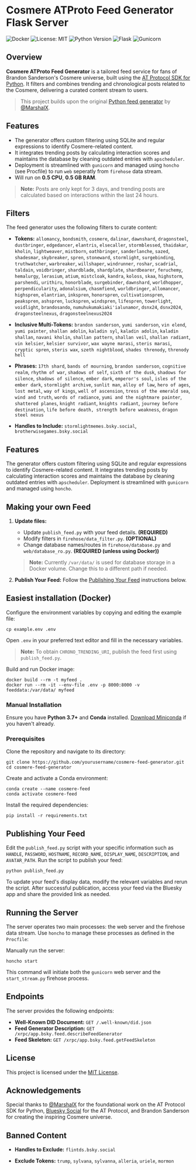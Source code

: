# Cosmere ATProto Feed Generator Flask Server

![Docker](https://img.shields.io/docker/image-size/richardr1126/cosmere-feed-bsky/latest)
![License: MIT](https://img.shields.io/badge/License-MIT-yellow.svg)
![Python Version](https://img.shields.io/badge/Python-3.7%2B-blue.svg)
![Flask](https://img.shields.io/badge/Flask-2.3.2-blue.svg)
![Gunicorn](https://img.shields.io/badge/Gunicorn-20.1.0-blue.svg)

## Overview

**Cosmere ATProto Feed Generator** is a tailored feed service for fans of Brandon Sanderson's Cosmere universe, built using the [AT Protocol SDK for Python](https://github.com/MarshalX/atproto). It filters and combines trending and chronological posts related to the Cosmere, delivering a curated content stream to users.

> This project builds upon the original [Python feed generator](https://github.com/MarshalX/bluesky-feed-generator) by [@MarshalX](https://github.com/MarshalX).

## Features

- The generator offers custom filtering using SQLite and regular expressions to identify Cosmere-related content.
- It integrates trending posts by calculating interaction scores and maintains the database by cleaning outdated entries with `apscheduler`.
- Deployment is streamlined with `gunicorn` and managed using `honcho` (see Procfile) to run `web` seperatly from `firehose` data stream.
- Will run on **0.5 CPU**, **0.5 GB RAM**.
> **Note:** Posts are only kept for 3 days, and trending posts are calculated based on interactions within the last 24 hours.

## Filters

The feed generator uses the following filters to curate content:

- **Tokens:** `allomancy`, `bondsmith`, `cosmere`, `dalinar`, `dawnshard`, `dragonsteel`, `dustbringer`, `edgedancer`, `elantris`, `elsecaller`, `stormblessed`, `thaidakar`, `kholin`, `lightweaver`, `mistborn`, `oathbringer`, `sanderlanche`, `sazed`, `shadesmar`, `skybreaker`, `spren`, `stoneward`, `stormlight`, `surgebinding`, `truthwatcher`, `warbreaker`, `willshaper`, `windrunner`, `roshar`, `scadrial`, `taldain`, `voidbringer`, `shardblade`, `shardplate`, `shardbearer`, `feruchemy`, `hemalurgy`, `lerasium`, `atium`, `mistcloak`, `kandra`, `koloss`, `skaa`, `highstorm`, `parshendi`, `urithiru`, `honorblade`, `surgebinder`, `dawnshard`, `worldhopper`, `perpendicularity`, `adonalsium`, `chasmfiend`, `worldbringer`, `allomancer`, `highspren`, `elantrian`, `inkspren`, `honorspren`, `cultivationspren`, `peakspren`, `ashspren`, `luckspren`, `windspren`, `lifespren`, `towerlight`, `voidlight`, `brandosando`, `numuhukumakiaki'ialunamor`, `dsnx24`, `dsnx2024`, `dragonsteelnexus`, `dragonsteelnexus2024`

- **Inclusive Multi-Tokens:** `brandon sanderson`, `yumi sanderson`, `vin elend`, `yumi painter`, `shallan adolin`, `kaladin syl`, `kaladin adolin`, `kaladin shallan`, `navani kholin`, `shallan pattern`, `shallan veil`, `shallan radiant`, `vin kelsier`, `kelsier survivor`, `wax wayne marasi`, `steris marasi`, `cryptic spren`, `steris wax`, `szeth nightblood`, `shades threnody`, `threnody hell`

- **Phrases:** `17th shard`, `bands of mourning`, `brandon sanderson`, `cognitive realm`, `rhythm of war`, `shadows of self`, `sixth of the dusk`, `shadows for silence`, `shadows of silence`, `ember dark`, `emperor's soul`, `isles of the ember dark`, `stormlight archive`, `sunlit man`, `alloy of law`, `hero of ages`, `lost metal`, `way of kings`, `well of ascension`, `tress of the emerald sea`, `wind and truth`, `words of radiance`, `yumi and the nightmare painter`, `shattered planes`, `knight radiant`, `knights radiant`, `journey before destination`, `life before death, strength before weakness`, `dragon steel nexus`

- **Handles to Include:** `stormlightmemes.bsky.social`, `brotherwisegames.bsky.social`

## Features

The generator offers custom filtering using SQLite and regular expressions to identify Cosmere-related content. It integrates trending posts by calculating interaction scores and maintains the database by cleaning outdated entries with `apscheduler`. Deployment is streamlined with `gunicorn` and managed using `honcho`.

## Making your own Feed

1. **Update files:**
   - Update `publish_feed.py` with your feed details. **(REQUIRED)**
   - Modify filters in `firehose/data_filter.py`. **(OPTIONAL)**
   - Change database names/routes in `firehose/database.py` and `web/database_ro.py`. **(REQUIRED (unless using Docker))**
   > **Note:** Currently `/var/data/` is used for database storage in a Docker volume. Change this to a different path if needed.

2. **Publish Your Feed:** Follow the [Publishing Your Feed](#publishing-your-feed) instructions below.

## Easiest installation (Docker)

Configure the environment variables by copying and editing the example file:

```shell
cp example.env .env
```

Open `.env` in your preferred text editor and fill in the necessary variables.  
> **Note:** To obtain `CHRONO_TRENDING_URI`, publish the feed first using `publish_feed.py`.

Build and run Docker image:
```shell
docker build --rm -t myfeed .
docker run --rm -it --env-file .env -p 8000:8000 -v feeddata:/var/data/ myfeed
```


### Manual Installation

Ensure you have **Python 3.7+** and **Conda** installed. [Download Miniconda](https://docs.conda.io/en/latest/miniconda.html) if you haven't already.

### Prerequisites

Clone the repository and navigate to its directory:

```shell
git clone https://github.com/yourusername/cosmere-feed-generator.git
cd cosmere-feed-generator
```

Create and activate a Conda environment:

```shell
conda create --name cosmere-feed
conda activate cosmere-feed
```

Install the required dependencies:

```shell
pip install -r requirements.txt
```

## Publishing Your Feed

Edit the `publish_feed.py` script with your specific information such as `HANDLE`, `PASSWORD`, `HOSTNAME`, `RECORD_NAME`, `DISPLAY_NAME`, `DESCRIPTION`, and `AVATAR_PATH`. Run the script to publish your feed:

```shell
python publish_feed.py
```

To update your feed's display data, modify the relevant variables and rerun the script. After successful publication, access your feed via the Bluesky app and share the provided link as needed.

## Running the Server

The server operates two main processes: the web server and the firehose data stream. Use `honcho` to manage these processes as defined in the `Procfile`:

Manually run the server:
```shell
honcho start
```

This command will initiate both the `gunicorn` web server and the `start_stream.py` firehose process.

## Endpoints

The server provides the following endpoints:

- **Well-Known DID Document:** `GET /.well-known/did.json`
- **Feed Generator Description:** `GET /xrpc/app.bsky.feed.describeFeedGenerator`
- **Feed Skeleton:** `GET /xrpc/app.bsky.feed.getFeedSkeleton`

## License

This project is licensed under the [MIT License](LICENSE).

## Acknowledgements

Special thanks to [@MarshalX](https://github.com/MarshalX) for the foundational work on the AT Protocol SDK for Python, [Bluesky Social](https://atproto.com/) for the AT Protocol, and Brandon Sanderson for creating the inspiring Cosmere universe.

## Banned Content
- **Handles to Exclude:** `flintds.bsky.social`

- **Exclude Tokens:** `trump`, `sylvana`, `sylvanna`, `alleria`, `uriele`, `mormon`